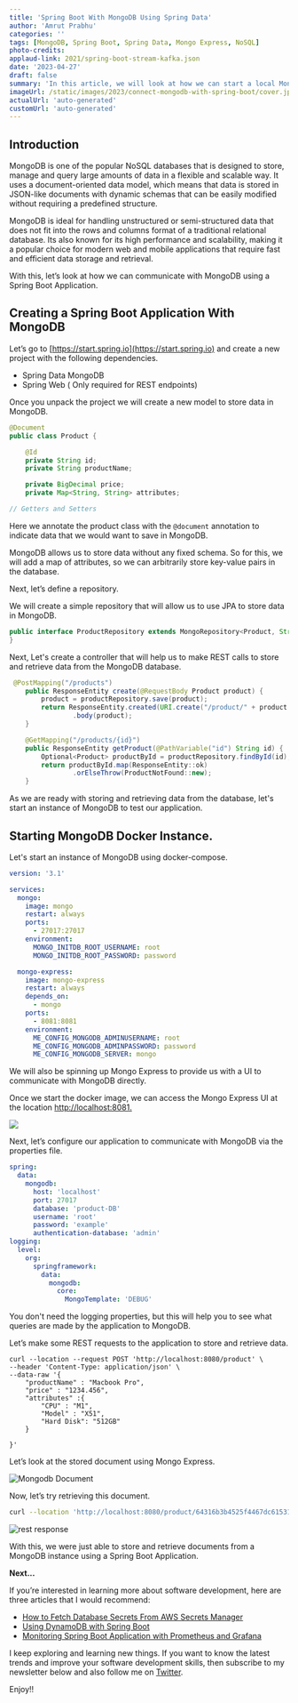 ```yaml
---
title: 'Spring Boot With MongoDB Using Spring Data'
author: 'Amrut Prabhu'
categories: ''
tags: [MongoDB, Spring Boot, Spring Data, Mongo Express, NoSQL]
photo-credits:
applaud-link: 2021/spring-boot-stream-kafka.json
date: '2023-04-27'
draft: false
summary: 'In this article, we will look at how we can start a local MongoDB instance using Docker and then communicate with it using a Spring Boot Application'
imageUrl: /static/images/2023/connect-mongodb-with-spring-boot/cover.jpg
actualUrl: 'auto-generated'
customUrl: 'auto-generated'
---
```


## Introduction

MongoDB is one of the popular NoSQL databases that is designed to store, manage and query large amounts of data in a flexible and scalable way. It uses a document-oriented data model, which means that data is stored in JSON-like documents with dynamic schemas that can be easily modified without requiring a predefined structure.

MongoDB is ideal for handling unstructured or semi-structured data that does not fit into the rows and columns format of a traditional relational database. Its also known for its high performance and scalability, making it a popular choice for modern web and mobile applications that require fast and efficient data storage and retrieval.

With this, let’s look at how we can communicate with MongoDB using a Spring Boot Application.

## Creating a Spring Boot Application With MongoDB

Let’s go to [https://start.spring.io](https://start.spring.io) and create a new project with the following dependencies.

- Spring Data MongoDB
- Spring Web ( Only required for REST endpoints)

Once you unpack the project we will create a new model to store data in MongoDB.

```java
@Document
public class Product {

    @Id
    private String id;
    private String productName;

    private BigDecimal price;
    private Map<String, String> attributes;

// Getters and Setters
```

Here we annotate the product class with the `@document` annotation to indicate data that we would want to save in MongoDB.

MongoDB allows us to store data without any fixed schema. So for this, we will add a map of attributes, so we can arbitrarily store key-value pairs in the database.

Next, let’s define a repository.

We will create a simple repository that will allow us to use JPA to store data in MongoDB.

```java
public interface ProductRepository extends MongoRepository<Product, String> {
}
```

Next, Let's create a controller that will help us to make REST calls to store and retrieve data from the MongoDB database.

```Java
 @PostMapping("/products")
    public ResponseEntity create(@RequestBody Product product) {
        product = productRepository.save(product);
        return ResponseEntity.created(URI.create("/product/" + product.getId()))
                .body(product);
    }

    @GetMapping("/products/{id}")
    public ResponseEntity getProduct(@PathVariable("id") String id) {
        Optional<Product> productById = productRepository.findById(id);
        return productById.map(ResponseEntity::ok)
                .orElseThrow(ProductNotFound::new);
    }
```

As we are ready with storing and retrieving data from the database, let's start an instance of MongoDB to test our application.

## Starting MongoDB Docker Instance.

Let's start an instance of MongoDB using docker-compose.

```yaml
version: '3.1'

services:
  mongo:
    image: mongo
    restart: always
    ports:
      - 27017:27017
    environment:
      MONGO_INITDB_ROOT_USERNAME: root
      MONGO_INITDB_ROOT_PASSWORD: password

  mongo-express:
    image: mongo-express
    restart: always
    depends_on:
      - mongo
    ports:
      - 8081:8081
    environment:
      ME_CONFIG_MONGODB_ADMINUSERNAME: root
      ME_CONFIG_MONGODB_ADMINPASSWORD: password
      ME_CONFIG_MONGODB_SERVER: mongo
```

We will also be spinning up Mongo Express to provide us with a UI to communicate with MongoDB directly.

Once we start the docker image, we can access the Mongo Express UI at the location [http://localhost:8081.](http://localhost:8081.)

![](/static/images/2023/connect-mongodb-with-spring-boot/mongo-express.png)

Next, let’s configure our application to communicate with MongoDB via the properties file.

```yaml
spring:
  data:
    mongodb:
      host: 'localhost'
      port: 27017
      database: 'product-DB'
      username: 'root'
      password: 'example'
      authentication-database: 'admin'
logging:
  level:
    org:
      springframework:
        data:
          mongodb:
            core:
              MongoTemplate: 'DEBUG'
```

You don't need the logging properties, but this will help you to see what queries are made by the application to MongoDB.

Let’s make some REST requests to the application to store and retrieve data.

```shell
curl --location --request POST 'http://localhost:8080/product' \
--header 'Content-Type: application/json' \
--data-raw '{
    "productName" : "Macbook Pro",
    "price" : "1234.456",
    "attributes" :{
        "CPU" : "M1",
        "Model" : "X51",
        "Hard Disk": "512GB"
    }

}'
```

Let’s look at the stored document using Mongo Express.

![Mongodb Document](/static/images/2023/connect-mongodb-with-spring-boot/mongodb-document.png)

Now, let’s try retrieving this document.

```bash
curl --location 'http://localhost:8080/product/64316b3b4525f4467dc61531'
```

![rest response](/static/images/2023/connect-mongodb-with-spring-boot/rest-response.png)

With this, we were just able to store and retrieve documents from a MongoDB instance using a Spring Boot Application.

**Next...**

If you’re interested in learning more about software development, here are three articles that I would recommend:

- [How to Fetch Database Secrets From AWS Secrets Manager](https://refactorfirst.com/spring-boot-fetch-secrets-from-aws-secrets-manager)
- [Using DynamoDB with Spring Boot](https://refactorfirst.com/using-dynamodb-with-spring-boot)
- [Monitoring Spring Boot Application with Prometheus and Grafana](https://refactorfirst.com/spring-boot-prometheus-grafana)

I keep exploring and learning new things. If you want to know the latest trends and improve your software development skills, then subscribe to my newsletter below and also follow me on [Twitter](https://twitter.com/amrutprabhu42).

Enjoy!!

